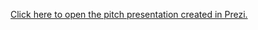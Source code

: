 [Click here to open the pitch presentation created in Prezi.](http://prezi.com/bjronsvvidc5/untitled-prezi/?kw=view-bjronsvvidc5&rc=ref-41955777)
